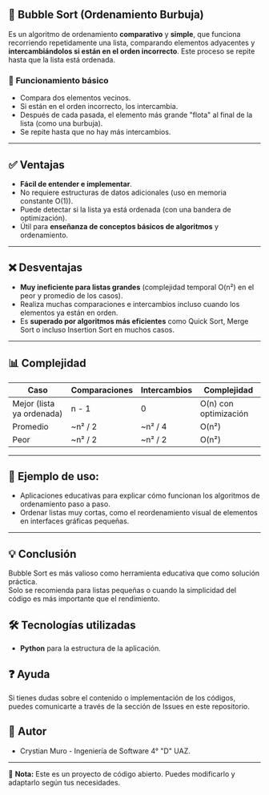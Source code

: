 ## 🔄 **Bubble Sort (Ordenamiento Burbuja)**

Es un algoritmo de ordenamiento **comparativo** y **simple**, que funciona recorriendo repetidamente una lista, comparando elementos adyacentes y **intercambiándolos si están en el orden incorrecto**. Este proceso se repite hasta que la lista está ordenada.

### 🧠 **Funcionamiento básico**

* Compara dos elementos vecinos.  
* Si están en el orden incorrecto, los intercambia.  
* Después de cada pasada, el elemento más grande "flota" al final de la lista (como una burbuja).  
* Se repite hasta que no hay más intercambios.

---

## ✅ **Ventajas**

* **Fácil de entender e implementar**.  
* No requiere estructuras de datos adicionales (uso en memoria constante O(1)).  
* Puede detectar si la lista ya está ordenada (con una bandera de optimización).  
* Útil para **enseñanza de conceptos básicos de algoritmos** y ordenamiento.

---

## ❌ **Desventajas**

* **Muy ineficiente para listas grandes** (complejidad temporal O(n²) en el peor y promedio de los casos).  
* Realiza muchas comparaciones e intercambios incluso cuando los elementos ya están en orden.  
* Es **superado por algoritmos más eficientes** como Quick Sort, Merge Sort o incluso Insertion Sort en muchos casos.

---

## 📊 **Complejidad**

| Caso                       | Comparaciones | Intercambios | Complejidad             |
|----------------------------|---------------|--------------|--------------------------|
| Mejor (lista ya ordenada) | n - 1         | 0            | O(n) con optimización    |
| Promedio                   | ~n² / 2       | ~n² / 4      | O(n²)                    |
| Peor                       | ~n² / 2       | ~n² / 2      | O(n²)                    |

---

## 📌 Ejemplo de uso:
- Aplicaciones educativas para explicar cómo funcionan los algoritmos de ordenamiento paso a paso.
- Ordenar listas muy cortas, como el reordenamiento visual de elementos en interfaces gráficas pequeñas.
---

## 💡 **Conclusión**

Bubble Sort es más valioso como herramienta educativa que como solución práctica.  
Solo se recomienda para listas pequeñas o cuando la simplicidad del código es más importante que el rendimiento.

## 🛠️ Tecnologías utilizadas

- **Python** para la estructura de la aplicación.

## ❓ Ayuda

Si tienes dudas sobre el contenido o implementación de los códigos, puedes comunicarte a través de la sección de Issues en este repositorio.

## 👥 Autor

- Crystian Muro - Ingeniería de Software 4° "D" UAZ.

---

📌 **Nota:** Este es un proyecto de código abierto. Puedes modificarlo y adaptarlo según tus necesidades.
